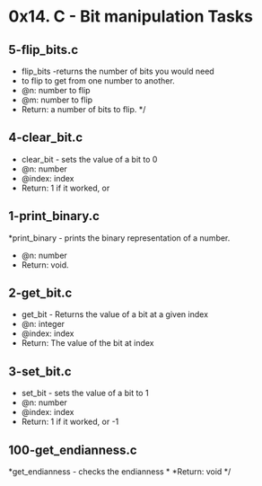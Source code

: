 # 0x14. C - Bit manipulation Tasks

## 5-flip_bits.c
* flip_bits -returns the number of bits you would need
* to flip to get from one number to another.
* @n: number to flip
* @m: number to flip
* Return: a number of bits to flip.
*/
## 4-clear_bit.c
* clear_bit - sets the value of a bit to 0
* @n: number
* @index: index
* Return: 1 if it worked, or
## 1-print_binary.c
*print_binary - prints the binary representation of a number.
* @n: number
* Return: void.
## 2-get_bit.c
* get_bit - Returns the value of a bit at a given index
* @n: integer
* @index: index
* Return: The value of the bit at index
## 3-set_bit.c
* set_bit - sets the value of a bit to 1
* @n: number
* @index: index
* Return: 1 if it worked, or -1
## 100-get_endianness.c
*get_endianness - checks the endianness
*
*Return: void
*/
